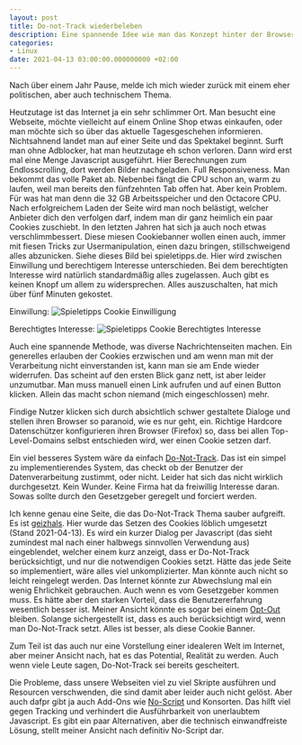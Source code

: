 ```yaml
---
layout: post
title: Do-not-Track wiederbeleben
description: Eine spannende Idee wie man das Konzept hinter der Browsereinstellung Do-Not-Track wieder nutzen könnte.
categories:
- Linux
date: 2021-04-13 03:00:00.000000000 +02:00
---
```



Nach über einem Jahr Pause, melde ich mich wieder zurück mit einem eher politischen, aber auch technischem Thema.

Heutzutage ist das Internet ja ein sehr schlimmer Ort. Man besucht eine Webseite, möchte vielleicht auf einem Online Shop etwas einkaufen, oder man möchte sich so über das aktuelle Tagesgeschehen informieren. Nichtsahnend landet man auf einer Seite und das Spektakel beginnt. Surft man ohne Adblocker, hat man heutzutage eh schon verloren. Dann wird erst mal eine Menge Javascript ausgeführt. Hier Berechnungen zum Endlosscrolling, dort werden Bilder nachgeladen. Full Responsiveness. Man bekommt das volle Paket ab. Nebenbei fängt die CPU schon an, warm zu laufen, weil man bereits den fünfzehnten Tab offen hat. Aber kein Problem. Für was hat man denn die 32 GB Arbeitsspeicher und den Octacore CPU. Nach erfolgreichem Laden der Seite wird man noch belästigt, welcher Anbieter dich den verfolgen darf, indem man dir ganz heimlich ein paar Cookies zuschiebt. In den letzten Jahren hat sich ja auch noch etwas verschlimmbessert. Diese miesen Cookiebanner wollen einen auch, immer mit fiesen Tricks zur Usermanipulation, einen dazu bringen, stillschweigend alles abzunicken. Siehe dieses Bild bei spieletipps.de. Hier wird zwischen Einwillung und berechtigem Interesse unterschieden. Bei dem berechtigten Interesse wird natürlich standardmäßig alles zugelassen. Auch gibt es keinen Knopf um allem zu widersprechen. Alles auszuschalten, hat mich über fünf Minuten gekostet.

Einwillung:
![Spieletipps Cookie Einwilligung](/images/spieletipps/einwillung.png)

Berechtigtes Interesse:
![Spieletipps Cookie Berechtigtes Interesse](/images/spieletipps/einwillung.png)


Auch eine spannende Methode, was diverse Nachrichtenseiten machen. Ein generelles erlauben der Cookies erzwischen und am wenn man mit der Verarbeitung nicht einverstanden ist, kann man sie am Ende wieder widerrufen. Das scheint auf den ersten Blick ganz nett, ist aber leider unzumutbar. Man muss manuell einen Link aufrufen und auf einen Button klicken. Allein das macht schon niemand (mich eingeschlossen) mehr.


Findige Nutzer klicken sich durch absichtlich schwer gestaltete Dialoge und stellen ihren Browser so paranoid, wie es nur geht, ein. Richtige Hardcore Datenschützer konfigurieren ihren Browser (Firefox) so, dass bei allen Top-Level-Domains selbst entschieden wird, wer einen Cookie setzen darf. 

Ein viel besseres System wäre da einfach [Do-Not-Track](https://browserleaks.com/donottrack). Das ist ein simpel zu implementierendes System, das checkt ob der Benutzer der Datenverarbeitung zustimmt, oder nicht. Leider hat sich das nicht wirklich durchgesetzt. Kein Wunder. Keine Firma hat da freiwillig Interesse daran. Sowas sollte durch den Gesetzgeber geregelt und forciert werden.

Ich kenne genau eine Seite, die das Do-Not-Track Thema sauber aufgreift. Es ist [geizhals](https://geizhals.de/). Hier wurde das Setzen des Cookies löblich umgesetzt (Stand 2021-04-13). Es wird ein kurzer Dialog per Javascript (das sieht zumindest mal nach einer halbwegs sinnvollen Verwendung aus) eingeblendet, welcher einem kurz anzeigt, dass er Do-Not-Track berücksichtigt, und nur die notwendigen Cookies setzt. Hätte das jede Seite so implementiert, wäre alles viel unkomplizierter. Man könnte auch nicht so leicht reingelegt werden. Das Internet könnte zur Abwechslung mal ein wenig Ehrlichkeit gebrauchen. Auch wenn es vom Gesetzgeber kommen muss. Es hätte aber den starken Vorteil, dass die Benutzererfahrung wesentlich besser ist. Meiner Ansicht könnte es sogar bei einem [Opt-Out](https://de.wikipedia.org/wiki/Opt-out_(Permission_Marketing)) bleiben. Solange sichergestellt ist, dass es auch berücksichtigt wird, wenn man Do-Not-Track setzt. Alles ist besser, als diese Cookie Banner.

Zum Teil ist das auch nur eine Vorstellung einer idealeren Welt im Internet, aber meiner Ansicht nach, hat es das Potential, Realität zu werden. Auch wenn viele Leute sagen, Do-Not-Track sei bereits gescheitert.

Die Probleme, dass unsere Webseiten viel zu viel Skripte ausführen und Resourcen verschwenden, die sind damit aber leider auch nicht gelöst.
Aber auch dafpr gibt ja auch Add-Ons wie [No-Script](https://noscript.net/) und Konsorten. Das hilft viel gegen Tracking und verhindert die Ausführbarkeit von unerlaubtem Javascript. Es gibt ein paar Alternativen, aber die technisch einwandfreiste Lösung, stellt meiner Ansicht nach definitiv No-Script dar.
